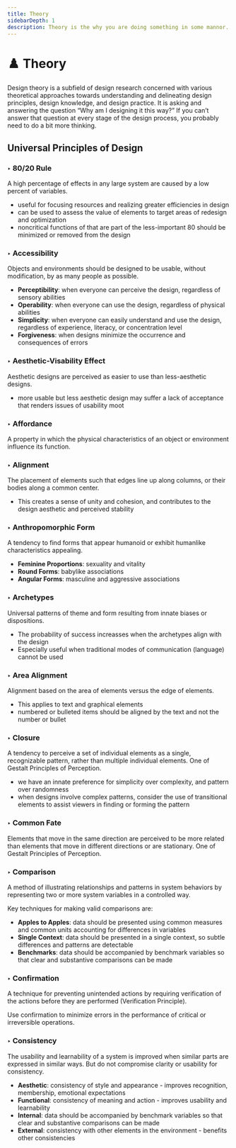 ```yaml
---
title: Theory
sidebarDepth: 1
description: Theory is the why you are doing something in some mannor.
---
```


# ♟️ Theory

Design theory is a subfield of design research concerned with various theoretical approaches towards understanding and delineating design principles, design knowledge, and design practice. It is asking and answering the question “Why am I designing it this way?” If you can’t answer that question at every stage of the design process, you probably need to do a bit more thinking.

## Universal Principles of Design

### ‣ 80/20 Rule

A high percentage of effects in any large system are caused by a low percent of variables.

* useful for focusing resources and realizing greater efficiencies in design
* can be used to assess the value of elements to target areas of redesign and optimization
* noncritical functions of that are part of the less-important 80 should be minimized or removed from the design

### ‣ Accessibility

Objects and environments should be designed to be usable, without modification, by as many people as possible.

* **Perceptibility**: when everyone can perceive the design, regardless of sensory abilities
* **Operability**: when everyone can use the design, regardless of physical abilities
* **Simplicity**: when everyone can easily understand and use the design, regardless of experience, literacy, or concentration level
* **Forgiveness**: when designs minimize the occurrence and consequences of errors

### ‣ Aesthetic-Visability Effect

Aesthetic designs are perceived as easier to use than less-aesthetic designs.

* more usable but less aesthetic design may suffer a lack of acceptance that renders issues of usability moot

### ‣ Affordance

A property in which the physical characteristics of an object or environment influence its function.

### ‣ Alignment

The placement of elements such that edges line up along columns, or their bodies along a common center.

* This creates a sense of unity and cohesion, and contributes to the design aesthetic and perceived stability

### ‣ Anthropomorphic Form

A tendency to find forms that appear humanoid or exhibit humanlike characteristics appealing.

* **Feminine Proportions**: sexuality and vitality
* **Round Forms**: babylike associations
* **Angular Forms**: masculine and aggressive associations

### ‣ Archetypes

Universal patterns of theme and form resulting from innate biases or dispositions.

* The probability of success increasses when the archetypes align with the design
* Especially useful when traditional modes of communication \(language\) cannot be used

### ‣ Area Alignment

Alignment based on the area of elements versus the edge of elements.

* This applies to text and graphical elements
* numbered or bulleted items should be aligned by the text and not the number or bullet

### ‣ Closure

A tendency to perceive a set of individual elements as a single, recognizable pattern, rather than multiple individual elements. One of Gestalt Principles of Perception.

* we have an innate preference for simplicity over complexity, and pattern over randomness
* when designs involve complex patterns, consider the use of transitional elements to assist viewers in finding or forming the pattern

### ‣ Common Fate

Elements that move in the same direction are perceived to be more related than elements that move in different directions or are stationary. One of Gestalt Principles of Perception.

### ‣ Comparison

A method of illustrating relationships and patterns in system behaviors by representing two or more system variables in a controlled way.

Key techniques for making valid comparisons are:

* **Apples to Apples**: data should be presented using common measures and common units accounting for differences in variables
* **Single Context**: data should be presented in a single context, so subtle differences and patterns are detectable
* **Benchmarks**: data should be accompanied by benchmark variables so that clear and substantive comparisons can be made

### ‣ Confirmation

A technique for preventing unintended actions by requiring verification of the actions before they are performed \(Verification Principle\).

Use confirmation to minimize errors in the performance of critical or irreversible operations.

### ‣ Consistency

The usability and learnability of a system is improved when similar parts are expressed in similar ways. But do not compromise clarity or usability for consistency.

* **Aesthetic**: consistency of style and appearance - improves recognition, membership, emotional expectations
* **Functional**: consistency of meaning and action - improves usability and learnability
* **Internal**: data should be accompanied by benchmark variables so that clear and substantive comparisons can be made
* **External**: consistency with other elements in the environment - benefits other consistencies

